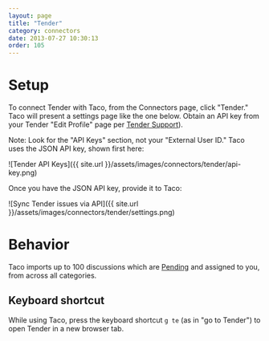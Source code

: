 ```yaml
---
layout: page
title: "Tender"
category: connectors
date: 2013-07-27 10:30:13
order: 105
---
```


# Setup

To connect Tender with Taco, from the Connectors page, click "Tender."
Taco will present a settings page like the one below. Obtain an API key
from your Tender "Edit Profile" page per [Tender Support](http://help.tenderapp.com/kb/api/authentication)).

Note: Look for the "API Keys" section, not your "External User ID." Taco
uses the JSON API key, shown first here:

![Tender API Keys]({{ site.url }}/assets/images/connectors/tender/api-key.png)

Once you have the JSON API key, provide it to Taco:

![Sync Tender issues via API]({{ site.url }}/assets/images/connectors/tender/settings.png)


# Behavior

Taco imports up to 100 discussions which are 
[Pending](https://help.tenderapp.com/discussions/questions/325-can-you-explain-new-vs-pending-vs-open#comment_492836) 
and assigned to you, from across all categories.

## Keyboard shortcut

While using Taco, press the keyboard shortcut `g te` (as in "go to
Tender") to open Tender in a new browser tab.
